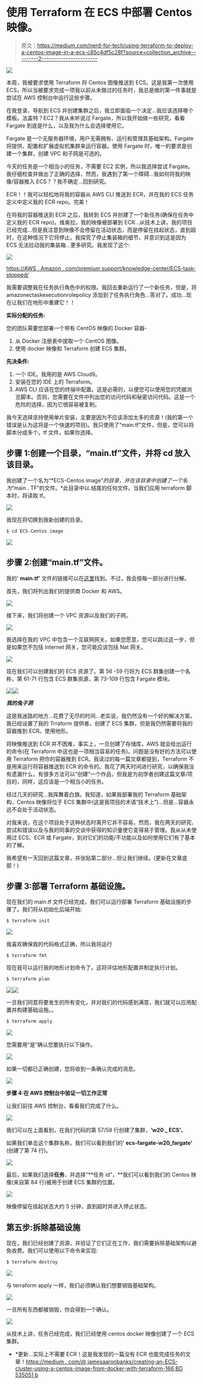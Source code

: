 # 使用 Terraform 在 ECS 中部署 Centos 映像。

> 原文：<https://medium.com/nerd-for-tech/using-terraform-to-deploy-a-centos-image-in-a-ecs-c85c4df5c28f?source=collection_archive---------2----------------------->

![](img/78a74ab48b2be954b463aa7450f21aaf.png)

本周，我被要求使用 Terraform 将 Centos 图像推送到 ECS。这是我第一次使用 ECS，所以当被要求完成一项我以前从未做过的任务时，我总是做的第一件事就是尝试在 AWS 控制台中运行这些步骤。

在我登录、导航到 ECS 并创建集群之后，我立即面临一个决定…我应该选择哪个模板。法盖特？EC2？我从未听说过 Fargate，所以我开始做一些研究，看看 Fargate 到底是什么，以及我为什么会选择使用它。

Fargate 是一个无服务器环境，用户无需拥有、运行和管理其基础架构。Fargate 将提供、配置和扩展虚拟机集群来运行容器。使用 Fargate 时，唯一的要求是创建一个集群，创建 VPC 和子网是可选的。

今天的任务是一个相当小的任务，不需要 EC2 实例，所以我选择尝试 Fargate。我仔细检查并做出了正确的选择，然而，我遇到了第一个障碍…我如何将我的映像/容器推入 ECS？？我不确定…回到研究。

ECR！！我可以轻松地将我的容器从 AWS CLI 推送到 ECR，并在我的 ECS 任务定义中定义我的 ECR repo。完美！

在将我的容器推送到 ECR 之后，我转到 ECS 并创建了一个新任务(确保在任务中定义我的 ECR repo)。维奥拉。我的映像被部署到 ECR…从技术上讲，我的项目已经完成…但是我注意到映像不会停留在活动状态，而是停留在挂起状态，直到超时，在这种情况下它将停止。我探究了停止集装箱的细节，并意识到这是因为 ECS 无法拉动我的集装箱…更多研究。我发现了这个:

![](img/56c537150e3ea190672d387d38188c12.png)

[https://AWS . Amazon . com/premium support/knowledge-center/ECS-task-stopped/](https://aws.amazon.com/premiumsupport/knowledge-center/ecs-task-stopped/)

我需要调整我在任务执行角色中的权限。我回去重新运行了一个新任务，但是，将 amazonectaskexecutionrolepolicy 添加到了任务执行角色…答对了。成功…现在让我们在地形中重建它！！

**实际分配的任务:**

您的团队需要您部署一个带有 CentOS 映像的 Docker 容器-

1.  从 Docker 注册表中提取一个 CentOS 图像。
2.  使用 docker 映像和 Terraform 创建 ECS 集群。

**先决条件:**

1.  一个 IDE。我用的是 AWS Cloud9。
2.  安装在您的 IDE 上的 Terraform。
3.  AWS CLI 应该在您的终端中配置。这是必需的，以便您可以使用您的凭据浏览脚本。否则，您需要在文件中列出您的访问代码和秘密访问代码。这是一个危险的选择，因为它很容易被复制。

我今天选择坚持使用单片安装，主要是因为不应该添加太多的资源！(我的第一个错误是认为这将是一个快速的项目)。我只使用了“main.tf”文件，但是，您可以将脚本分成多个。tf 文件，如果你选择。

## 步骤 1:创建一个目录，“main.tf”文件，并将 cd 放入该目录。

我创建了一个名为“*ECS-Centos image”*的目录，并在该目录中创建了一个名为*“main . TF”的文件。*此目录中以.结尾的任何文件。当我们应用 terraform 脚本时，将读取 tf。

![](img/0b7cbe1d09fa891569053c8c4aa66883.png)

我现在将切换到我新创建的目录。

```
$ cd ECS-Centos image
```

![](img/f37a8a3f37d2add523bb10a20b055f1d.png)

## 步骤 2:创建“main.tf”文件。

我的' **main.tf'** 文件的链接可以在[这里](https://github.com/dzyrowski/Terraform/tree/main/ECS-Centos%20image)找到。不过，我会按每一部分进行分解。

首先，我们将列出我们的提供商 Docker 和 AWS。

![](img/26f7376ce40bf2ec309665aadb523c2e.png)

接下来，我们将创建一个 VPC 资源以及我们的子网。

![](img/82d94b1a93ac77e6c33a56399856b853.png)

我选择在我的 VPC 中包含一个互联网网关。如果您愿意，您可以跳过这一步，但是如果您不包括 Internet 网关，您可能应该包括 Nat 网关。

![](img/92b5f62db38f003ac18e6c4ca1f88faf.png)

现在我们可以创建我们的 ECS 资源了。第 56 -59 行将为 ECS 群集创建一个名称，第 61-71 行包含 ECS 群集资源，第 73-109 行包含 Fargate 模块。

![](img/1e062307bfdff517737fe94c4368fc59.png)![](img/1405f3a4000c596d7aede8b1779ed78d.png)

***我的兔子洞***

这是我迷路的地方…花费了无尽的时间…老实说，我仍然没有一个好的解决方案。我已经设置了我的 Trraform 提供者，创建了 ECS 集群，但是我仍然需要将我的容器推到 ECR。使用地形。

将映像推送到 ECR 并不困难，事实上，一旦创建了存储库，AWS 就会给出运行的命令(在 Terraform 中这也是一项相当容易的任务)。问题是没有好的方法可以使用 Terraform 把你的容器推到 ECR。我读过的每一篇文章都提到，Terraform 不是用来运行将容器推送到 ECR 的命令的。我花了两天时间进行研究，以确保我没有遗漏什么，有很多方法可以“创建”一个作品，但我是为初学者创建这篇文章/项目的，同样，这应该是一个相当小的任务。

经过几天的研究…我挥舞着白旗。我知道，如果我部署我的 Terraform 基础架构，Centos 映像将位于 ECS 集群中(这是我项目的术语“技术上”)…但是…容器永远不会处于活动状态。

对我来说，在这个项目处于这种状态时离开它并不容易，然而，我在两天的研究、尝试和错误以及与我的同事的交谈中获得的知识量使它变得易于管理。我从从未使用过 ECS、ECR 或 Fargate，到对它们的功能/不功能以及如何使用它们有了基本的了解。

我希望有一天回到这篇文章，并张贴第二部分…但让我们继续。(更新在文章底部！)

## 步骤 3:部署 Terraform 基础设施。

现在我们的 main.tf 文件已经完成，我们可以运行部署 Terraform 基础设施的步骤了。我们将从初始化后端开始:

```
$ terraform init
```

![](img/be145d9e864366689e1918411a60c377.png)

我喜欢确保我的代码格式正确，所以我将运行

```
$ terraform fmt
```

现在我可以运行我的地形计划命令了。这将评估地形配置并制定执行计划。

```
$ terraform plan
```

![](img/752e6b905cc73dddf140c67fadeb9a15.png)![](img/bbf56a31bcbfa651488ef906b0c18aea.png)

一旦我们同意将要发生的所有变化，并对我们的代码感到满意，我们就可以应用配置并构建基础设施。。

```
$ terraform apply
```

![](img/bdbfa29227d55fa3b0d158b375fe0727.png)

您需要用“是”确认您要执行以下操作。

![](img/33281d5f05031273894d09f84f4ec72f.png)

如果一切都已正确创建，您将收到一条确认完成的消息。

![](img/c4566f7b85518213837278ef7e7dffaa.png)

**步骤 4:在 AWS 控制台中验证一切工作正常**

让我们前往 AWS 控制台，看看我们完成了什么。

![](img/69cb53550efcc74b3ebcba228bf8f96c.png)

我们可以在上面看到，在我们代码的第 57/58 行创建了集群，**‘w20 _ ECS’**。

如果我们单击这个集群名称，我们可以看到我们的' **ecs-fargate-w20_fargate'** (创建了第 74 行)。

![](img/81973840f5cce616a11edd002a969844.png)

最后，如果我们选择**任务**，并选择“**任务 id”，**我们可以看到我们的 Centos 映像(来自第 84 行)被用于创建 ECS 集群的位置。

![](img/10f6002fab19c783c631aa81084875c7.png)

映像停留在挂起状态大约 5 分钟，直到超时并进入停止状态。

## **第五步:拆除基础设施**

现在，我们已经创建了资源，并验证了它们正在工作，我们需要拆除基础架构以避免收费。我们可以使用以下命令来实现:

```
$ terraform destroy
```

![](img/0e136f17ec4c2cde53c02b4bce234f01.png)

与 terraform apply 一样，我们必须确认我们想要销毁基础架构。

![](img/d2647294a8d6dae3ff15837fdfe46329.png)

一旦所有东西都被销毁，你会得到一个确认。

![](img/501c79a7aa915bcc7d21bfe8b6bc0484.png)

从技术上讲，任务已经完成，我们已经使用 centos docker 映像创建了一个 ECS 集群。

* *更新…实际上不需要 ECR！这是我发现的一篇没有 ECR 也能完成任务的文章！[https://medium . com/@ jamesaaronbanks/creating-an-ECS-cluster-using-a-centos-image-from-docker-with-terraform-166 BD 535051 b](/@jamesaaronbanks/creating-an-ecs-cluster-using-a-centos-image-from-docker-with-terraform-166bd535051b)